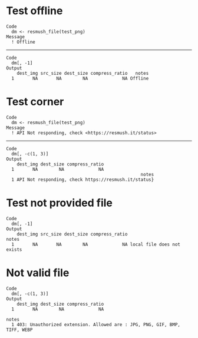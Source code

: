 # Test offline

    Code
      dm <- resmush_file(test_png)
    Message
      ! Offline

---

    Code
      dm[, -1]
    Output
        dest_img src_size dest_size compress_ratio   notes
      1       NA       NA        NA             NA Offline

# Test corner

    Code
      dm <- resmush_file(test_png)
    Message
      ! API Not responding, check <https://resmush.it/status>

---

    Code
      dm[, -c(1, 3)]
    Output
        dest_img dest_size compress_ratio
      1       NA        NA             NA
                                                       notes
      1 API Not responding, check https://resmush.it/status}

# Test not provided file

    Code
      dm[, -1]
    Output
        dest_img src_size dest_size compress_ratio                      notes
      1       NA       NA        NA             NA local file does not exists

# Not valid file

    Code
      dm[, -c(1, 3)]
    Output
        dest_img dest_size compress_ratio
      1       NA        NA             NA
                                                                            notes
      1 403: Unauthorized extension. Allowed are : JPG, PNG, GIF, BMP, TIFF, WEBP

